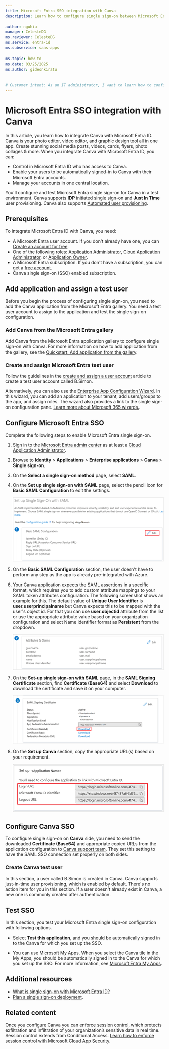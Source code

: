 ```yaml
---
title: Microsoft Entra SSO integration with Canva
description: Learn how to configure single sign-on between Microsoft Entra ID and Canva.

author: nguhiu
manager: CelesteDG
ms.reviewer: CelesteDG
ms.service: entra-id
ms.subservice: saas-apps

ms.topic: how-to
ms.date: 03/25/2025
ms.author: gideonkiratu


# Customer intent: As an IT administrator, I want to learn how to configure single sign-on between Microsoft Entra ID and Canva so that I can control who has access to Canva, enable automatic sign-in with Microsoft Entra accounts, and manage my accounts in one central location.
---
```


# Microsoft Entra SSO integration with Canva

In this article, you learn how to integrate Canva with Microsoft Entra ID. Canva is your photo editor, video editor, and graphic design tool all in one app. Create stunning social media posts, videos, cards, flyers, photo collages & more. When you integrate Canva with Microsoft Entra ID, you can:

* Control in Microsoft Entra ID who has access to Canva.
* Enable your users to be automatically signed-in to Canva with their Microsoft Entra accounts.
* Manage your accounts in one central location.

You'll configure and test Microsoft Entra single sign-on for Canva in a test environment. Canva supports **IDP** initiated single sign-on and **Just In Time** user provisioning. Canva also supports [Automated user provisioning](canva-provisioning-tutorial.md).

## Prerequisites

To integrate Microsoft Entra ID with Canva, you need:

* A Microsoft Entra user account. If you don't already have one, you can [Create an account for free](https://azure.microsoft.com/free/?WT.mc_id=A261C142F).
* One of the following roles: [Application Administrator](/entra/identity/role-based-access-control/permissions-reference#application-administrator), [Cloud Application Administrator](/entra/identity/role-based-access-control/permissions-reference#cloud-application-administrator), or [Application Owner](/entra/fundamentals/users-default-permissions#owned-enterprise-applications).
* A Microsoft Entra subscription. If you don't have a subscription, you can get a [free account](https://azure.microsoft.com/free/).
* Canva single sign-on (SSO) enabled subscription.

## Add application and assign a test user

Before you begin the process of configuring single sign-on, you need to add the Canva application from the Microsoft Entra gallery. You need a test user account to assign to the application and test the single sign-on configuration.

<a name='add-canva-from-the-azure-ad-gallery'></a>

### Add Canva from the Microsoft Entra gallery

Add Canva from the Microsoft Entra application gallery to configure single sign-on with Canva. For more information on how to add application from the gallery, see the [Quickstart: Add application from the gallery](~/identity/enterprise-apps/add-application-portal.md).

<a name='create-and-assign-azure-ad-test-user'></a>

### Create and assign Microsoft Entra test user

Follow the guidelines in the [create and assign a user account](~/identity/enterprise-apps/add-application-portal-assign-users.md) article to create a test user account called B.Simon.

Alternatively, you can also use the [Enterprise App Configuration Wizard](https://portal.office.com/AdminPortal/home?Q=Docs#/azureadappintegration). In this wizard, you can add an application to your tenant, add users/groups to the app, and assign roles. The wizard also provides a link to the single sign-on configuration pane. [Learn more about Microsoft 365 wizards.](/microsoft-365/admin/misc/azure-ad-setup-guides). 

<a name='configure-azure-ad-sso'></a>

## Configure Microsoft Entra SSO

Complete the following steps to enable Microsoft Entra single sign-on.

1. Sign in to the [Microsoft Entra admin center](https://entra.microsoft.com) as at least a [Cloud Application Administrator](~/identity/role-based-access-control/permissions-reference.md#cloud-application-administrator).
1. Browse to **Identity** > **Applications** > **Enterprise applications** > **Canva** > **Single sign-on**.
1. On the **Select a single sign-on method** page, select **SAML**.
1. On the **Set up single sign-on with SAML** page, select the pencil icon for **Basic SAML Configuration** to edit the settings.

   ![Screenshot shows how to edit Basic SAML Configuration.](common/edit-urls.png "Basic Configuration")

1. On the **Basic SAML Configuration** section, the user doesn't have to perform any step as the app is already pre-integrated with Azure.

1. Your Canva application expects the SAML assertions in a specific format, which requires you to add custom attribute mappings to your SAML token attributes configuration. The following screenshot shows an example for this. The default value of **Unique User Identifier** is **user.userprincipalname** but Canva expects this to be mapped with the user's object id. For that you can use **user.objectid** attribute from the list or use the appropriate attribute value based on your organization configuration and select Name identifier format as **Persistent** from the dropdown.

	![Screenshot shows the image of custom attribute mappings.](common/default-attributes.png "Image")

1. On the **Set-up single sign-on with SAML** page, in the **SAML Signing Certificate** section, find **Certificate (Base64)** and select **Download** to download the certificate and save it on your computer.

    ![Screenshot shows the Certificate download link.](common/certificatebase64.png "Certificate")

1. On the **Set up Canva** section, copy the appropriate URL(s) based on your requirement.

	![Screenshot shows to copy configuration appropriate URL.](common/copy-configuration-urls.png "Metadata")

## Configure Canva SSO

To configure single sign-on on **Canva** side, you need to send the downloaded **Certificate (Base64)** and appropriate copied URLs from the application configuration to [Canva support team](mailto:support@canva.com). They set this setting to have the SAML SSO connection set properly on both sides.

### Create Canva test user

In this section, a user called B.Simon is created in Canva. Canva supports just-in-time user provisioning, which is enabled by default. There's no action item for you in this section. If a user doesn't already exist in Canva, a new one is commonly created after authentication.

## Test SSO 

In this section, you test your Microsoft Entra single sign-on configuration with following options.

* Select **Test this application**, and you should be automatically signed in to the Canva for which you set up the SSO.

* You can use Microsoft My Apps. When you select the Canva tile in the My Apps, you should be automatically signed in to the Canva for which you set up the SSO. For more information, see [Microsoft Entra My Apps](/azure/active-directory/manage-apps/end-user-experiences#azure-ad-my-apps).

## Additional resources

* [What is single sign-on with Microsoft Entra ID?](~/identity/enterprise-apps/what-is-single-sign-on.md)
* [Plan a single sign-on deployment](~/identity/enterprise-apps/plan-sso-deployment.md).

## Related content

Once you configure Canva you can enforce session control, which protects exfiltration and infiltration of your organization’s sensitive data in real time. Session control extends from Conditional Access. [Learn how to enforce session control with Microsoft Cloud App Security](/cloud-app-security/proxy-deployment-aad).
